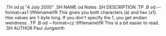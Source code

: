 .TH od pj "4 July 2005"
.SH NAME
od Notes
.SH DESCRIPTION
.TP
.B od --format=ax1 \fIfilename\fR
This gives you both characters (a) and hex (x1). Hex values are 1-byte long.
If you don't specify the 1, you get endian weirdness.
.TP
.B od --format=cz \fIfilename\fR
This is a bit easier to read.
.SH AUTHOR
Paul Jungwirth
